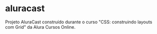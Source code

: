 # aluracast
Projeto AluraCast construído durante o curso "CSS: construindo layouts com Grid" da Alura Cursos Online.
